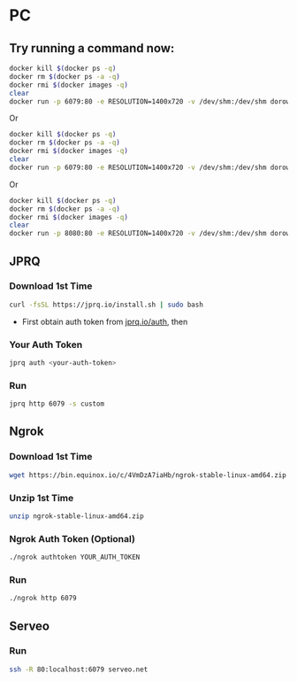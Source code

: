 # PC

## Try running a command now:

```bash
docker kill $(docker ps -q)
docker rm $(docker ps -a -q)
docker rmi $(docker images -q)
clear
docker run -p 6079:80 -e RESOLUTION=1400x720 -v /dev/shm:/dev/shm dorowu/ubuntu-desktop-lxde-vnc
```

Or

```bash
docker kill $(docker ps -q)
docker rm $(docker ps -a -q)
docker rmi $(docker images -q)
clear
docker run -p 6079:80 -e RESOLUTION=1400x720 -v /dev/shm:/dev/shm dorowu/ubuntu-desktop-lxde-vnc
```

Or

```bash
docker kill $(docker ps -q)
docker rm $(docker ps -a -q)
docker rmi $(docker images -q)
clear
docker run -p 8080:80 -e RESOLUTION=1400x720 -v /dev/shm:/dev/shm dorowu/ubuntu-desktop-lxde-vnc
```


## JPRQ

### Download 1st Time
```bash
curl -fsSL https://jprq.io/install.sh | sudo bash
```
- First obtain auth token from [jprq.io/auth](https://jprq.io/auth), then

### Your Auth Token
```bash
jprq auth <your-auth-token>
```

### Run
```bash
jprq http 6079 -s custom
```


## Ngrok

### Download 1st Time
```bash
wget https://bin.equinox.io/c/4VmDzA7iaHb/ngrok-stable-linux-amd64.zip
```

### Unzip 1st Time
```bash
unzip ngrok-stable-linux-amd64.zip
```

### Ngrok Auth Token (Optional)
```bash
./ngrok authtoken YOUR_AUTH_TOKEN

```

### Run
```bash
./ngrok http 6079
```


## Serveo

### Run
```bash
ssh -R 80:localhost:6079 serveo.net
```
